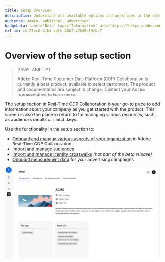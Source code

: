 ```yaml
---
title: Setup Overview
description: Understand all available options and workflows in the setup section of Adobe Real-Time CDP Collaboration
audience: admin, publisher, advertiser
badgebeta: label="Beta" type="Informative" url="https://helpx.adobe.com/legal/product-descriptions/real-time-customer-data-platform-b2b-edition-prime-and-ultimate-packages.html newtab=true"
exl-id: cbf21cc8-41b4-4dfe-88b7-47bd9a19cbc7
---
```

# Overview of the setup section

>[!AVAILABILITY]
>
>Adobe Real-Time Customer Data Platform (CDP) Collaboration is currently a beta product, available to select customers. The product and documentation are subject to change. Contact your Adobe representative to learn more.

The setup section in Real-Time CDP Collaboration is your go-to place to add information about your company as you get started with the product. This screen is also the place to return to for managing various resources, such as audiences details or match keys.

Use the functionality in the setup section to:

* [Onboard and manage various aspects of your organization](/help/guide/setup/onboard-organization.md) in Adobe Real-Time CDP Collaboration 
* [Import and manage audiences](/help/guide/setup/onboard-audiences.md)
* [Import and manage identity crosswalks](/help/guide/setup/identity-crosswalk.md) *(not part of the beta release)*
* [Onboard measurement data](/help/guide/setup/onboard-measurement-data.md) for your advertising campaigns 

![Setup page](/help/assets/setup/setup-page.png)
